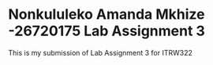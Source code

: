 # Nonkululeko Amanda Mkhize -26720175 Lab Assignment 3

This is my submission of Lab Assignment 3 for ITRW322